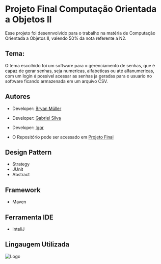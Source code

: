 
# Projeto Final Computação Orientada a Objetos II

Esse projeto foi desennvolvido para o trabalho na matéria de Computação Orientada a Objetos II, valendo 50% da nota referente a N2.





## Tema:

O tema escolhido foi um software para o gerenciamento de senhas, que é capaz de gerar senhas, seja numericas, alfabeticas ou até alfanumericas, com um login é possivel acessar as senhas ja geradas para o usuario no software ficando armazenada em um arquivo CSV.
## Autores

- Developer: [Bryan Müller](https://github.com/bryan-Muller12)

- Developer: [Gabriel Silva ](https://github.com/GabrielSilva2012)

- Developer: [Igor](https://github.com/eiguinho)

- O Repositório pode ser acessado em  [Projeto Final](https://github.com/bryan-Muller12/projetoPoo)

## Design Pattern
- Strategy
- JUnit
- Abstract

## Framework
- Maven

## Ferramenta IDE
- InteliJ
## Lingaugem Utilizada
![Logo](https://1000logos.net/wp-content/uploads/2020/09/Java-Logo-500x313.png)
